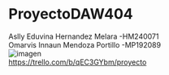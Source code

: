 # ProyectoDAW404
Aslly Eduvina Hernandez Melara -HM240071
<br>
Omarvis Innaun Mendoza Portillo -MP192089
<br>
![imagen](https://github.com/user-attachments/assets/e1658887-9f69-485e-80a0-b3852b658697)
<br>
https://trello.com/b/qEC3GYbm/proyecto
